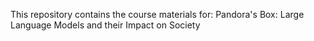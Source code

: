 This repository contains the course materials for:
Pandora's Box: Large Language Models and their Impact on Society
